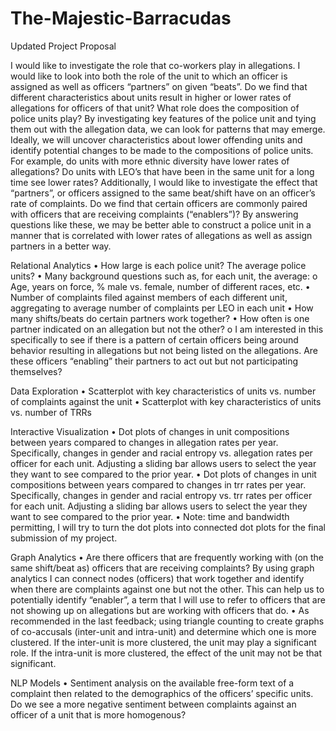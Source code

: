 # The-Majestic-Barracudas
Updated Project Proposal

I would like to investigate the role that co-workers play in allegations. I would like to look into both the role of the unit to which an officer is assigned as well as officers “partners” on given “beats”. Do we find that different characteristics about units result in higher or lower rates of allegations for officers of that unit? What role does the composition of police units play? By investigating key features of the police unit and tying them out with the allegation data, we can look for patterns that may emerge. Ideally, we will uncover characteristics about lower offending units and identify potential changes to be made to the compositions of police units. For example, do units with more ethnic diversity have lower rates of allegations? Do units with LEO’s that have been in the same unit for a long time see lower rates? Additionally, I would like to investigate the effect that “partners”, or officers assigned to the same beat/shift have on an officer’s rate of complaints. Do we find that certain officers are commonly paired with officers that are receiving complaints (“enablers”)? By answering questions like these, we may be better able to construct a police unit in a manner that is correlated with lower rates of allegations as well as assign partners in a better way.

Relational Analytics
•	How large is each police unit? The average police units?
•	Many background questions such as, for each unit, the average:
o	Age, years on force, % male vs. female, number of different races, etc.
•	Number of complaints filed against members of each different unit, aggregating to average number of complaints per LEO in each unit
•	How many shifts/beats do certain partners work together?
•	How often is one partner indicated on an allegation but not the other?
o	I am interested in this specifically to see if there is a pattern of certain officers being around behavior resulting in allegations but not being listed on the allegations. Are these officers “enabling” their partners to act out but not participating themselves?

Data Exploration
•	Scatterplot with key characteristics of units vs. number of complaints against the unit
•	Scatterplot with key characteristics of units vs. number of TRRs

Interactive Visualization
•	Dot plots of changes in unit compositions between years compared to changes in allegation rates per year. Specifically, changes in gender and racial entropy vs. allegation rates per officer for each unit. Adjusting a sliding bar allows users to select the year they want to see compared to the prior year.
•	Dot plots of changes in unit compositions between years compared to changes in trr rates per year. Specifically, changes in gender and racial entropy vs. trr rates per officer for each unit. Adjusting a sliding bar allows users to select the year they want to see compared to the prior year.
•	Note: time and bandwidth permitting, I will try to turn the dot plots into connected dot plots for the final submission of my project.

Graph Analytics
•	Are there officers that are frequently working with (on the same shift/beat as) officers that are receiving complaints? By using graph analytics I can connect nodes (officers) that work together and identify when there are complaints against one but not the other. This can help us to potentially identify “enabler”, a term that I will use to refer to officers that are not showing up on allegations but are working with officers that do.
•	As recommended in the last feedback; using triangle counting to create graphs of co-accusals (inter-unit and intra-unit) and determine which one is more clustered. If the inter-unit is more clustered, the unit may play a significant role. If the intra-unit is more clustered, the effect of the unit may not be that significant.

NLP Models
•	Sentiment analysis on the available free-form text of a complaint then related to the demographics of the officers’ specific units. Do we see a more negative sentiment between complaints against an officer of a unit that is more homogenous?



